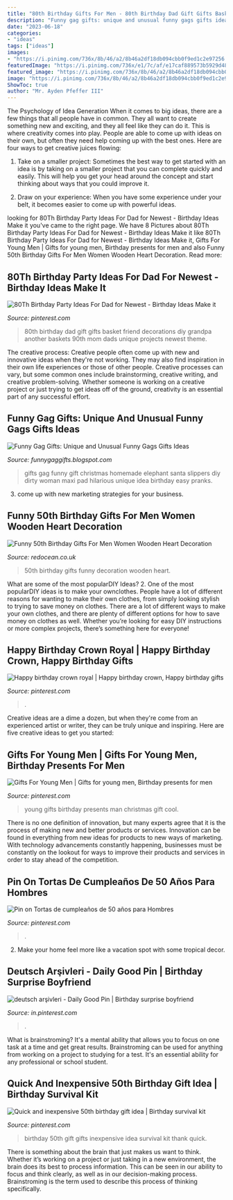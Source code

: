 ```yaml
---
title: "80th Birthday Gifts For Men - 80th Birthday Dad Gift Gifts Basket Friend Decorations Diy Grandpa Another Baskets 90th Mom Dads Unique Projects Newest Theme"
description: "Funny gag gifts: unique and unusual funny gags gifts ideas"
date: "2023-06-18"
categories:
- "ideas"
tags: ["ideas"]
images:
- "https://i.pinimg.com/736x/8b/46/a2/8b46a2df18db094cbb0f9ed1c2e97256.jpg"
featuredImage: "https://i.pinimg.com/736x/e1/7c/af/e17caf889573b5929d48e6e4ec4d7d7d.jpg"
featured_image: "https://i.pinimg.com/736x/8b/46/a2/8b46a2df18db094cbb0f9ed1c2e97256.jpg"
image: "https://i.pinimg.com/736x/8b/46/a2/8b46a2df18db094cbb0f9ed1c2e97256.jpg"
ShowToc: true
author: "Mr. Ayden Pfeffer III"
---
```



The Psychology of Idea Generation
When it comes to big ideas, there are a few things that all people have in common. They all want to create something new and exciting, and they all feel like they can do it. This is where creativity comes into play. People are able to come up with ideas on their own, but often they need help coming up with the best ones. Here are four ways to get creative juices flowing:
1. Take on a smaller project: Sometimes the best way to get started with an idea is by taking on a smaller project that you can complete quickly and easily. This will help you get your head around the concept and start thinking about ways that you could improve it.

2. Draw on your experience: When you have some experience under your belt, it becomes easier to come up with powerful ideas.

	

		
looking for 80Th Birthday Party Ideas For Dad for Newest - Birthday Ideas Make it you've came to the right page. We have 8 Pictures about 80Th Birthday Party Ideas For Dad for Newest - Birthday Ideas Make it like 80Th Birthday Party Ideas For Dad for Newest - Birthday Ideas Make it, Gifts For Young Men | Gifts for young men, Birthday presents for men and also Funny 50th Birthday Gifts For Men Women Wooden Heart Decoration. Read more:
		
    
## 80Th Birthday Party Ideas For Dad For Newest - Birthday Ideas Make It

<img loading=lazy src="https://i.pinimg.com/736x/e1/7c/af/e17caf889573b5929d48e6e4ec4d7d7d.jpg" onerror="this.onerror=null;this.src='https://tse4.mm.bing.net/th?id=OIP.Ob_pmDcQrwWBc4gZsZ6qMgHaNI&amp;pid=15.1';" alt="80Th Birthday Party Ideas For Dad for Newest - Birthday Ideas Make it">

_Source: pinterest.com_

>80th birthday dad gift gifts basket friend decorations diy grandpa another baskets 90th mom dads unique projects newest theme. 

	

The creative process:
Creative people often come up with new and innovative ideas when they're not working. They may also find inspiration in their own life experiences or those of other people. Creative processes can vary, but some common ones include brainstorming, creative writing, and creative problem-solving. Whether someone is working on a creative project or just trying to get ideas off of the ground, creativity is an essential part of any successful effort.

    
## Funny Gag Gifts: Unique And Unusual Funny Gags Gifts Ideas

<img loading=lazy src="http://4.bp.blogspot.com/-cxhCNnxXrUs/TzwIl2lQ4OI/AAAAAAAAADg/Fc_elOKeCIo/s1600/Funny+Gag+Gifts+(26).jpg" onerror="this.onerror=null;this.src='https://tse4.mm.bing.net/th?id=OIP.E57SpfJuHpdSJkd0lZa3uQAAAA&amp;pid=15.1';" alt="Funny Gag Gifts: Unique and Unusual Funny Gags Gifts Ideas">

_Source: funnygaggifts.blogspot.com_

>gifts gag funny gift christmas homemade elephant santa slippers diy dirty woman maxi pad hilarious unique idea birthday easy pranks. 

	

3. come up with new marketing strategies for your business.

    
## Funny 50th Birthday Gifts For Men Women Wooden Heart Decoration

<img loading=lazy src="https://www.redocean.co.uk/image/cache/products/13885/image06_2000-1500x1500.jpg" onerror="this.onerror=null;this.src='https://tse4.mm.bing.net/th?id=OIP.SasaYQi5V3RFtRYs6l-RUAHaHa&amp;pid=15.1';" alt="Funny 50th Birthday Gifts For Men Women Wooden Heart Decoration">

_Source: redocean.co.uk_

>50th birthday gifts funny decoration wooden heart. 

	

What are some of the most popularDIY Ideas?
2. One of the most popularDIY ideas is to make your ownclothes. People have a lot of different reasons for wanting to make their own clothes, from simply looking stylish to trying to save money on clothes. There are a lot of different ways to make your own clothes, and there are plenty of different options for how to save money on clothes as well. Whether you’re looking for easy DIY instructions or more complex projects, there’s something here for everyone!

    
## Happy Birthday Crown Royal | Happy Birthday Crown, Happy Birthday Gifts

<img loading=lazy src="https://i.pinimg.com/736x/8b/46/a2/8b46a2df18db094cbb0f9ed1c2e97256.jpg" onerror="this.onerror=null;this.src='https://tse3.mm.bing.net/th?id=OIP.qOX9C-ewtZMQDY2pnXDZYgHaJ3&amp;pid=15.1';" alt="Happy birthday crown royal | Happy birthday crown, Happy birthday gifts">

_Source: pinterest.com_

>. 

	

Creative ideas are a dime a dozen, but when they're come from an experienced artist or writer, they can be truly unique and inspiring. Here are five creative ideas to get you started: 

    
## Gifts For Young Men | Gifts For Young Men, Birthday Presents For Men

<img loading=lazy src="https://i.pinimg.com/736x/b9/5f/0a/b95f0ab61e44ccb47d58a145fa361ed6.jpg" onerror="this.onerror=null;this.src='https://tse4.mm.bing.net/th?id=OIP.o2fxBQrpgDGpgcosIJLKkgHaLH&amp;pid=15.1';" alt="Gifts For Young Men | Gifts for young men, Birthday presents for men">

_Source: pinterest.com_

>young gifts birthday presents man christmas gift cool. 

	

There is no one definition of innovation, but many experts agree that it is the process of making new and better products or services. Innovation can be found in everything from new ideas for products to new ways of marketing. With technology advancements constantly happening, businesses must be constantly on the lookout for ways to improve their products and services in order to stay ahead of the competition.

    
## Pin On Tortas De Cumpleaños De 50 Años Para Hombres

<img loading=lazy src="https://i.pinimg.com/736x/d2/fb/b9/d2fbb9feb8b727e626406fa8e5a981cb.jpg" onerror="this.onerror=null;this.src='https://tse2.mm.bing.net/th?id=OIP.FHvdmZB62y1hli-ldYBU4AHaMz&amp;pid=15.1';" alt="Pin on Tortas de cumpleaños de 50 años para Hombres">

_Source: pinterest.com_

>. 

	

2. Make your home feel more like a vacation spot with some tropical decor.

    
## Deutsch Arşivleri - Daily Good Pin | Birthday Surprise Boyfriend

<img loading=lazy src="https://i.pinimg.com/736x/36/13/68/3613687054de371ef551187dfbdf953f.jpg" onerror="this.onerror=null;this.src='https://tse1.mm.bing.net/th?id=OIP.Beb2-GcdDhA7woVE4n_sLQHaNx&amp;pid=15.1';" alt="deutsch arşivleri - Daily Good Pin | Birthday surprise boyfriend">

_Source: in.pinterest.com_

>. 

	

What is brainstroming? It's a mental ability that allows you to focus on one task at a time and get great results. Brainstroming can be used for anything from working on a project to studying for a test. It's an essential ability for any professional or school student.

    
## Quick And Inexpensive 50th Birthday Gift Idea | Birthday Survival Kit

<img loading=lazy src="https://i.pinimg.com/736x/82/18/18/8218186a62944fcd76197ca7b0019ab2--th-birthday-gifts-th-party.jpg" onerror="this.onerror=null;this.src='https://tse4.mm.bing.net/th?id=OIP.4oL79QJAvyU7NtnLzG2uhAHaJ4&amp;pid=15.1';" alt="Quick and inexpensive 50th birthday gift idea | Birthday survival kit">

_Source: pinterest.com_

>birthday 50th gift gifts inexpensive idea survival kit thank quick. 

	

There is something about the brain that just makes us want to think. Whether it’s working on a project or just taking in a new environment, the brain does its best to process information. This can be seen in our ability to focus and think clearly, as well as in our decision-making process. Brainstroming is the term used to describe this process of thinking specifically.

